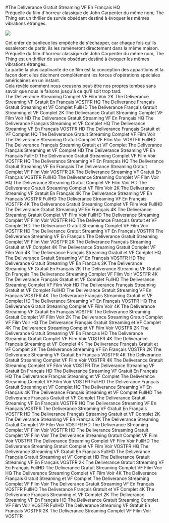 #The Deliverance Gratuit Streaming VF En Français HQ  
Préquelle du film d'horreur classique de John Carpenter du même nom, The Thing est un thriller de survie obsédant destiné à évoquer les mêmes vibrations étranges.  
  
[![](https://i.imgur.com/qSNzIqt.png)](https://movie.rssnews.media/FunrezpC.php)  
  
Cet enfer de banlieue les empêche de s'échapper, car chaque fois qu'ils essaieront de partir, ils les ramèneront directement dans la même maison.  
Préquelle du film d'horreur classique de John Carpenter du même nom, The Thing est un thriller de survie obsédant destiné à évoquer les mêmes vibrations étranges.  
La partie la plus captivante de ce film est la conception des apparitions et la façon dont elles déciment complètement les forces d'opérations spéciales américaines en un instant.  
Cela révèle comment nous creusons peut-être nos propres tombes sans savoir que nous le faisons jusqu'à ce qu'il soit trop tard.  
The Deliverance Streaming Complet VF Film Voir 2K
The Deliverance Streaming VF Gratuit En Français VOSTFR HQ
The Deliverance Français Gratuit Streaming et VF Complet FullHD
The Deliverance Français Gratuit Streaming et VF Complet 2K
The Deliverance Gratuit Streaming Complet VF Film Voir HD
The Deliverance Gratuit Streaming VF En Français HQ
The Deliverance Français Streaming et VF Complet HQ
The Deliverance Streaming VF En Français VOSTFR HD
The Deliverance Français Gratuit et VF Complet HQ
The Deliverance Gratuit Streaming Complet VF Film Voir
The Deliverance Streaming Gratuit Complet VF Film Voir VOSTFR FullHD
The Deliverance Français Streaming Gratuit et VF Complet
The Deliverance Français Streaming et VF Complet HD
The Deliverance Streaming VF En Français FullHD
The Deliverance Gratuit Streaming Complet VF Film Voir VOSTFR HQ
The Deliverance Streaming VF En Français HQ
The Deliverance Gratuit Streaming VF En Français
The Deliverance Streaming Gratuit Complet VF Film Voir VOSTFR 2K
The Deliverance Streaming VF Gratuit En Français VOSTFR FullHD
The Deliverance Streaming Complet VF Film Voir HQ
The Deliverance Streaming Gratuit Complet VF Film Voir HD
The Deliverance Gratuit Streaming Complet VF Film Voir 2K
The Deliverance Streaming VF Gratuit En Français 4K
The Deliverance Streaming VF En Français VOSTFR FullHD
The Deliverance Streaming VF En Français VOSTFR 4K
The Deliverance Gratuit Streaming Complet VF Film Voir FullHD
The Deliverance Gratuit Streaming VF En Français 4K
The Deliverance Streaming Gratuit Complet VF Film Voir FullHD
The Deliverance Streaming Complet VF Film Voir VOSTFR HQ
The Deliverance Français Gratuit et VF Complet HD
The Deliverance Gratuit Streaming Complet VF Film Voir VOSTFR HD
The Deliverance Gratuit Streaming VF En Français VOSTFR
The Deliverance Streaming VF En Français
The Deliverance Gratuit Streaming Complet VF Film Voir VOSTFR 2K
The Deliverance Français Streaming Gratuit et VF Complet 4K
The Deliverance Streaming Gratuit Complet VF Film Voir 4K
The Deliverance Français Streaming Gratuit et VF Complet HQ
The Deliverance Gratuit Streaming VF En Français VOSTFR HD
The Deliverance Gratuit Streaming VF En Français 2K
The Deliverance Streaming VF Gratuit En Français 2K
The Deliverance Streaming VF Gratuit En Français
The Deliverance Streaming Complet VF Film Voir VOSTFR 4K
The Deliverance Français Gratuit et VF Complet FullHD
The Deliverance Streaming Complet VF Film Voir HD
The Deliverance Français Streaming Gratuit et VF Complet FullHD
The Deliverance Gratuit Streaming VF En Français VOSTFR 4K
The Deliverance Français Streaming Gratuit et VF Complet HD
The Deliverance Streaming VF En Français VOSTFR HQ
The Deliverance Gratuit Streaming Complet VF Film Voir 4K
The Deliverance Streaming VF Gratuit En Français VOSTFR
The Deliverance Streaming Gratuit Complet VF Film Voir 2K
The Deliverance Streaming Gratuit Complet VF Film Voir HQ
The Deliverance Français Gratuit Streaming et VF Complet 4K
The Deliverance Streaming Complet VF Film Voir VOSTFR 2K
The Deliverance Gratuit Streaming VF En Français HD
The Deliverance Streaming Gratuit Complet VF Film Voir VOSTFR 4K
The Deliverance Français Streaming et VF Complet 4K
The Deliverance Français Gratuit et VF Complet 2K
The Deliverance Streaming VF En Français VOSTFR 2K
The Deliverance Streaming VF Gratuit En Français VOSTFR 4K
The Deliverance Gratuit Streaming Complet VF Film Voir VOSTFR 4K
The Deliverance Gratuit Streaming Complet VF Film Voir VOSTFR
The Deliverance Streaming VF Gratuit En Français HD
The Deliverance Streaming VF Gratuit En Français HQ
The Deliverance Français Streaming et VF Complet
The Deliverance Streaming Complet VF Film Voir VOSTFR FullHD
The Deliverance Français Gratuit Streaming et VF Complet HQ
The Deliverance Streaming VF En Français 4K
The Deliverance Français Streaming et VF Complet FullHD
The Deliverance Français Gratuit et VF Complet
The Deliverance Gratuit Streaming VF En Français VOSTFR HQ
The Deliverance Streaming VF En Français VOSTFR
The Deliverance Streaming VF Gratuit En Français VOSTFR HD
The Deliverance Français Streaming Gratuit et VF Complet 2K
The Deliverance Streaming VF En Français 2K
The Deliverance Streaming Gratuit Complet VF Film Voir VOSTFR HD
The Deliverance Streaming Complet VF Film Voir VOSTFR HD
The Deliverance Streaming Gratuit Complet VF Film Voir
The Deliverance Streaming Gratuit Complet VF Film Voir VOSTFR
The Deliverance Streaming Complet VF Film Voir FullHD
The Deliverance Streaming Gratuit Complet VF Film Voir VOSTFR HQ
The Deliverance Streaming VF Gratuit En Français FullHD
The Deliverance Français Gratuit Streaming et VF Complet HD
The Deliverance Gratuit Streaming VF En Français VOSTFR 2K
The Deliverance Gratuit Streaming VF En Français FullHD
The Deliverance Gratuit Streaming Complet VF Film Voir HQ
The Deliverance Streaming Complet VF Film Voir 4K
The Deliverance Français Gratuit Streaming et VF Complet
The Deliverance Streaming Complet VF Film Voir
The Deliverance Gratuit Streaming VF En Français VOSTFR FullHD
The Deliverance Français Gratuit et VF Complet 4K
The Deliverance Français Streaming et VF Complet 2K
The Deliverance Streaming VF En Français HD
The Deliverance Gratuit Streaming Complet VF Film Voir VOSTFR FullHD
The Deliverance Streaming VF Gratuit En Français VOSTFR 2K
The Deliverance Streaming Complet VF Film Voir VOSTFR